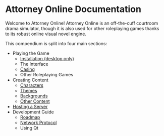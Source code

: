 # Attorney Online Documentation

Welcome to Attorney Online! Attorney Online is an off-the-cuff courtroom drama simulator, though it is also used for other roleplaying games thanks to its robust online visual novel engine.

This compendium is split into four main sections:
 
 - Playing the Game
   - [Installation (desktop only)](gameplay/install.md)
   - The Interface
   - [Casing](gameplay/casing.md)
   - Other Roleplaying Games
 - Creating Content
   - [Characters](authoring/characters.md)
   - [Themes](authoring/themes.md)
   - [Backgrounds](authoring/backgrounds.md)
   - [Other Content](authoring/other.md)
 - [Hosting a Server](server/tsuserver.md)
 - Development Guide
   - [Roadmap](development/roadmap.md)
   - [Network Protocol](development/network.md)
   - Using Qt
<!--stackedit_data:
eyJoaXN0b3J5IjpbLTE5OTM1MTk4MTFdfQ==
-->